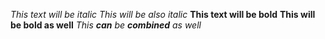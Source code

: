 *This text will be italic*
_This will be also italic_
**This text will be bold**
__This will be bold as well__
_This **can** be **combined** as well_
